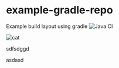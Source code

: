 # example-gradle-repo
Example build layout using gradle 
![Java CI](https://github.com/CaraMonica/example-gradle-repo/workflows/Java%20CI/badge.svg?asdasd)

![cat](https://lh3.googleusercontent.com/proxy/0z_lxnuQp0EBcqp8wwie7ABwXDLcAZuFUM4P95rhuzUy6IOquM3ZvLcfzBkagaWQuU5IFtvXMYOkg2gdJFCkVSfLjJAa8AG1mOXtjy-gKcEME988m8XRjdN-)



sdfsdggd

asdasd
